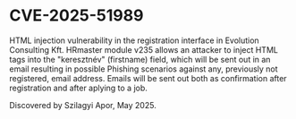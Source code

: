 # CVE-2025-51989

HTML injection vulnerability in the registration interface in Evolution Consulting Kft. HRmaster module v235 allows an attacker to inject HTML tags into the "keresztnév" (firstname) field, which will be sent out in an email resulting in possible Phishing scenarios against any, previously not registered, email address. Emails will be sent out both as confirmation after registration and after aplying to a job.

Discovered by Szilagyi Apor, May 2025.
